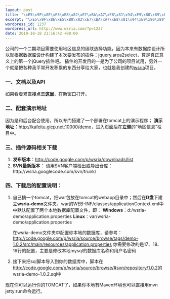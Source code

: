 ```yaml
--- 
layout: post
title: "\xE5\x9F\x8E\xE5\xB8\x82\xE7\xBA\xA7\xE8\x81\x94\xE9\x80\x89\xE6\x8B\xA9\xE6\x8F\x92\xE4\xBB\xB6jquery.area2select\xE9\x97\xAA\xE4\xBA\xAE\xE7\x99\xBB\xE5\x9C\xBA(\xE5\x89\x8D\xE5\x90\x8E\xE5\x8F\xB0\xE8\xAE\xBE\xE8\xAE\xA1)"
excerpt: "\xE5\x9F\x8E\xE5\xB8\x82\xE7\xBA\xA7\xE8\x81\x94\xE9\x80\x89\xE6\x8B\xA9\xE6\x8F\x92\xE4\xBB\xB6jquery.area2select\xE9\x97\xAA\xE4\xBA\xAE\xE7\x99\xBB\xE5\x9C\xBA(\xE5\x89\x8D\xE5\x90\x8E\xE5\x8F\xB0\xE8\xAE\xBE\xE8\xAE\xA1)"
wordpress_id: 1237
wordpress_url: http://www.wsria.com/?p=1237
date: 2010-10-18 21:16:42 +08:00
---
```

公司的一个二期项目需要使用地区信息的级联选择功能，因为本来有数据库设计所以就根据数据库设计构建了本次要发布的插件：jquery.area2select，算是真正意义上的第一个jQuery插件吧。
插件的开发目的一是为了公司的项目试用，另外一个就是把各种我平常开发积累的东西分享给大家，也就是我创建的<a href="http://code.google.com/p/wsria/" target="_blank">wsria</a>项目。
<h3>一、文档以及API</h3>
如果看着累直接点击<a href="http://www.wsria.com/demo/plugins/area2select/area-plugin-caption.html" target="_blank"><strong>这里</strong></a>，在新窗口打开。
<h3>二、配套演示地址</h3>
因为是和后台配合使用，所以专门搭建了一个部署在tomcat上的演示程序；
<strong>演示地址：</strong><a href="http://kafeitu.gicp.net:10000/demo" target="_blank">http://kafeitu.gicp.net:10000/demo</a>，进入页面后在<strong>左侧</strong>的“地区信息”栏目中。
<!--more-->
<h3>三、插件源码相关下载</h3>
<ol>
	<li><strong>发布版本</strong>：<a href="http://code.google.com/p/wsria/downloads/list" target="_blank">http://code.google.com/p/wsria/downloads/list</a></li>
	<li><strong>SVN最新版本</strong>：
请用SVN客户端检出或导出仓库：http://wsria.googlecode.com/svn/trunk/</li>
</ol>
<h3>四、下载后的配置说明：</h3>
<ol>
	<li>自己搞一个tomcat，把war包放在tomcat的webapp目录中；然后在<strong>D盘</strong>下建立<strong>wsria-demo</strong>文件夹，war的WEB-INF/classes/applicationContext.xml中中默认配置了两个本地数据库配置文件，即：
<strong>Windows</strong>：d:/wsria-demo/application.properties
<strong>Linux</strong>：var/wsria-demo/application.properties

在wsria-demo文件夹中配置你本地的数据库，请参考：
<a href="http://code.google.com/p/wsria/source/browse/tags/demo-1.0.2/src/main/resources/application.properties" target="_blank">http://code.google.com/p/wsria/source/browse/tags/demo-1.0.2/src/main/resources/application.properties</a>
你需要修改的是17、18、19行的配置，主要是修改本地mysql的数据库名称和用户名密码</li>
	<li>接下来把sql脚本导入到你的数据库中，脚本在<a href="http://code.google.com/p/wsria/source/browse/#svn/repository/1.0.2" target="_blank">http://code.google.com/p/wsria/source/browse/#svn/repository/1.0.2</a>的wsria-demo-1.0.2.sql中</li>
</ol>
现在你可以运行你的TOMCAT了，如果你本地有Maven环境也可以直接用mvn jetty:run命令运行。
